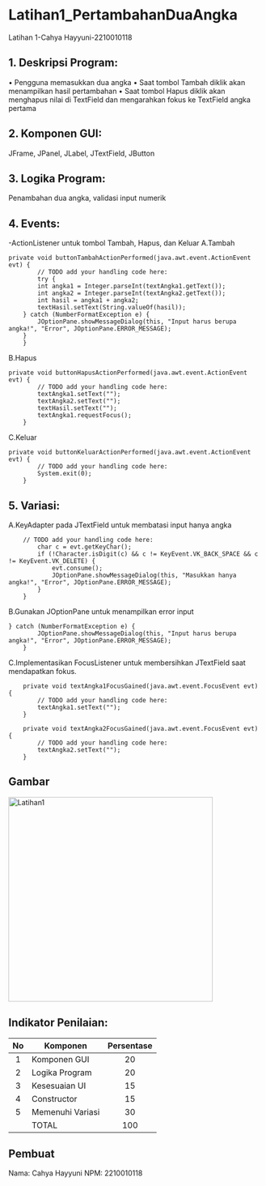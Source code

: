 # Latihan1_PertambahanDuaAngka
 Latihan 1-Cahya Hayyuni-2210010118
 
## 1. Deskripsi Program:
  • Pengguna memasukkan dua angka
• Saat tombol Tambah diklik akan menampilkan hasil pertambahan
• Saat tombol Hapus diklik akan menghapus nilai di TextField dan
mengarahkan fokus ke TextField angka pertama

## 2. Komponen GUI: 
JFrame, JPanel, JLabel, JTextField, JButton

## 3. Logika Program:
Penambahan dua angka, validasi input numerik

## 4. Events:
-ActionListener untuk tombol Tambah, Hapus, dan Keluar
A.Tambah
~~~
private void buttonTambahActionPerformed(java.awt.event.ActionEvent evt) {                                             
        // TODO add your handling code here:
        try {
        int angka1 = Integer.parseInt(textAngka1.getText());
        int angka2 = Integer.parseInt(textAngka2.getText());
        int hasil = angka1 + angka2;
        textHasil.setText(String.valueOf(hasil));
    } catch (NumberFormatException e) {
        JOptionPane.showMessageDialog(this, "Input harus berupa angka!", "Error", JOptionPane.ERROR_MESSAGE);
    }
    }
~~~
B.Hapus
~~~
private void buttonHapusActionPerformed(java.awt.event.ActionEvent evt) {                                            
        // TODO add your handling code here:
        textAngka1.setText("");
        textAngka2.setText("");
        textHasil.setText("");
        textAngka1.requestFocus();
    }  
~~~
C.Keluar
~~~
private void buttonKeluarActionPerformed(java.awt.event.ActionEvent evt) {                                             
        // TODO add your handling code here:
        System.exit(0);
    }                                         
~~~
## 5. Variasi:
A.KeyAdapter pada JTextField untuk membatasi input hanya angka
~~~
    // TODO add your handling code here:
        char c = evt.getKeyChar();
        if (!Character.isDigit(c) && c != KeyEvent.VK_BACK_SPACE && c != KeyEvent.VK_DELETE) {
            evt.consume();
            JOptionPane.showMessageDialog(this, "Masukkan hanya angka!", "Error", JOptionPane.ERROR_MESSAGE);
        }
    } 
~~~
B.Gunakan JOptionPane untuk menampilkan error input
~~~
} catch (NumberFormatException e) {
        JOptionPane.showMessageDialog(this, "Input harus berupa angka!", "Error", JOptionPane.ERROR_MESSAGE);
    }
~~~
C.Implementasikan FocusListener untuk membersihkan JTextField
saat mendapatkan fokus.
~~~
    private void textAngka1FocusGained(java.awt.event.FocusEvent evt) {                                       
        // TODO add your handling code here:
        textAngka1.setText("");
    }

    private void textAngka2FocusGained(java.awt.event.FocusEvent evt) {                                       
        // TODO add your handling code here:
        textAngka2.setText("");
    }
 ~~~

## Gambar

<img width="404" alt="Latihan1" src="https://github.com/user-attachments/assets/cfb7c63d-8fe8-4584-b812-969efbcc8d94">

## Indikator Penilaian:
| No  | Komponen         |  Persentase  |
| :-: | --------------   |   :-----:    |
|  1  | Komponen GUI     |    20    |
|  2  | Logika Program   |    20    |
|  3  | Kesesuaian UI    |    15    |
|  4  | Constructor      |    15    |
|  5  | Memenuhi Variasi |    30    |
|     | TOTAL        | 100 |

## Pembuat

Nama: Cahya Hayyuni
NPM: 2210010118
